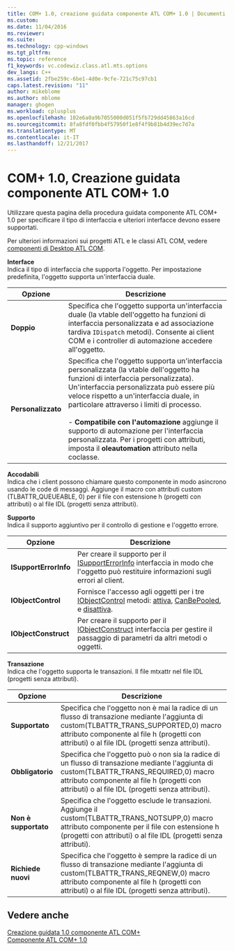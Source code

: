 ```yaml
---
title: COM+ 1.0, creazione guidata componente ATL COM+ 1.0 | Documenti Microsoft
ms.custom: 
ms.date: 11/04/2016
ms.reviewer: 
ms.suite: 
ms.technology: cpp-windows
ms.tgt_pltfrm: 
ms.topic: reference
f1_keywords: vc.codewiz.class.atl.mts.options
dev_langs: C++
ms.assetid: 2fbe259c-6be1-4d0e-9cfe-721c75c97cb1
caps.latest.revision: "11"
author: mikeblome
ms.author: mblome
manager: ghogen
ms.workload: cplusplus
ms.openlocfilehash: 102e6a0a9b7055000d051f5fb729dd45863a16cd
ms.sourcegitcommit: 8fa8fdf0fbb4f57950f1e8f4f9b81b4d39ec7d7a
ms.translationtype: MT
ms.contentlocale: it-IT
ms.lasthandoff: 12/21/2017
---
```

# <a name="com-10-atl-com-10-component-wizard"></a>COM+ 1.0, Creazione guidata componente ATL COM+ 1.0
Utilizzare questa pagina della procedura guidata componente ATL COM+ 1.0 per specificare il tipo di interfaccia e ulteriori interfacce devono essere supportati.  
  
 Per ulteriori informazioni sui progetti ATL e le classi ATL COM, vedere [componenti di Desktop ATL COM](../../atl/atl-com-desktop-components.md).  
  
 **Interface**  
 Indica il tipo di interfaccia che supporta l'oggetto. Per impostazione predefinita, l'oggetto supporta un'interfaccia duale.  
  
|Opzione|Descrizione|  
|------------|-----------------|  
|**Doppio**|Specifica che l'oggetto supporta un'interfaccia duale (la vtable dell'oggetto ha funzioni di interfaccia personalizzata e ad associazione tardiva `IDispatch` metodi). Consente ai client COM e i controller di automazione accedere all'oggetto.|  
|**Personalizzato**|Specifica che l'oggetto supporta un'interfaccia personalizzata (la vtable dell'oggetto ha funzioni di interfaccia personalizzata). Un'interfaccia personalizzata può essere più veloce rispetto a un'interfaccia duale, in particolare attraverso i limiti di processo.<br /><br /> -   **Compatibile con l'automazione** aggiunge il supporto di automazione per l'interfaccia personalizzata. Per i progetti con attributi, imposta il **oleautomation** attributo nella coclasse.|  
  
 **Accodabili**  
 Indica che i client possono chiamare questo componente in modo asincrono usando le code di messaggi. Aggiunge il macro con attributi custom (TLBATTR_QUEUEABLE, 0) per il file con estensione h (progetti con attributi) o al file IDL (progetti senza attributi).  
  
 **Supporto**  
 Indica il supporto aggiuntivo per il controllo di gestione e l'oggetto errore.  
  
|Opzione|Descrizione|  
|------------|-----------------|  
|**ISupportErrorInfo**|Per creare il supporto per il [ISupportErrorInfo](../../atl/reference/isupporterrorinfoimpl-class.md) interfaccia in modo che l'oggetto può restituire informazioni sugli errori al client.|  
|**IObjectControl**|Fornisce l'accesso agli oggetti per i tre [IObjectControl](http://msdn.microsoft.com/library/windows/desktop/ms686474) metodi: [attiva](http://msdn.microsoft.com/library/windows/desktop/ms681303), [CanBePooled](http://msdn.microsoft.com/library/windows/desktop/ms684322), e [disattiva](http://msdn.microsoft.com/library/windows/desktop/ms687094).|  
|**IObjectConstruct**|Per creare il supporto per il [IObjectConstruct](http://msdn.microsoft.com/library/windows/desktop/ms680583) interfaccia per gestire il passaggio di parametri da altri metodi o oggetti.|  
  
 **Transazione**  
 Indica che l'oggetto supporta le transazioni. Il file mtxattr nel file IDL (progetti senza attributi).  
  
|Opzione|Descrizione|  
|------------|-----------------|  
|**Supportato**|Specifica che l'oggetto non è mai la radice di un flusso di transazione mediante l'aggiunta di custom(TLBATTR_TRANS_SUPPORTED,0) macro attributo componente al file h (progetti con attributi) o al file IDL (progetti senza attributi).|  
|**Obbligatorio**|Specifica che l'oggetto può o non sia la radice di un flusso di transazione mediante l'aggiunta di custom(TLBATTR_TRANS_REQUIRED,0) macro attributo componente al file h (progetti con attributi) o al file IDL (progetti senza attributi).|  
|**Non è supportato**|Specifica che l'oggetto esclude le transazioni. Aggiunge il custom(TLBATTR_TRANS_NOTSUPP,0) macro attributo componente per il file con estensione h (progetti con attributi) o al file IDL (progetti senza attributi).|  
|**Richiede nuovi**|Specifica che l'oggetto è sempre la radice di un flusso di transazione mediante l'aggiunta di custom(TLBATTR_TRANS_REQNEW,0) macro attributo componente al file h (progetti con attributi) o al file IDL (progetti senza attributi).|  
  
## <a name="see-also"></a>Vedere anche  
 [Creazione guidata 1.0 componente ATL COM+](../../atl/reference/atl-com-plus-1-0-component-wizard.md)   
 [Componente ATL COM+ 1.0](../../atl/reference/adding-an-atl-com-plus-1-0-component.md)


